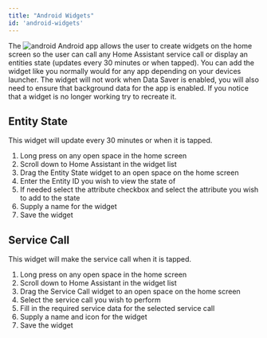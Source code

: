 ```yaml
---
title: "Android Widgets"
id: 'android-widgets'
---
```


The ![android](/assets/android.svg) Android app allows the user to create widgets on the home screen so the user can call any Home Assistant service call or display an entities state (updates every 30 minutes or when tapped). You can add the widget like you normally would for any app depending on your devices launcher. The widget will not work when Data Saver is enabled, you will also need to ensure that background data for the app is enabled. If you notice that a widget is no longer working try to recreate it.

## Entity State

This widget will update every 30 minutes or when it is tapped.

1.  Long press on any open space in the home screen
2.  Scroll down to Home Assistant in the widget list
3.  Drag the Entity State widget to an open space on the home screen
4.  Enter the Entity ID you wish to view the state of
5.  If needed select the attribute checkbox and select the attribute you wish to add to the state
6.  Supply a name for the widget
7.  Save the widget


## Service Call

This widget will make the service call when it is tapped.

1.  Long press on any open space in the home screen
2.  Scroll down to Home Assistant in the widget list
3.  Drag the Service Call widget to an open space on the home screen
4.  Select the service call you wish to perform
5.  Fill in the required service data for the selected service call
6.  Supply a name and icon for the widget
7.  Save the widget
